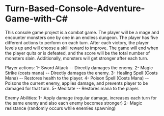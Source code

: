# Turn-Based-Console-Adventure-Game-with-C#

This console game project is a combat game. The player will be a mage and encounter monsters one by one in an endless dungeon. The player has five different actions to perform on each turn. After each victory, the player levels up and will choose a skill reward to improve. The game will end when the player quits or is defeated, and the score will be the total number of monsters slain. Additionally, monsters will get stronger after each turn.

Player actions:
1- Sword Attack -- Directly damages the enemy.
2- Magic Strike (costs mana) -- Directly damages the enemy.
3- Healing Spell (Costs Mana) -- Restores health to the player.
4- Poison Spell (Costs Mana) -- Poisons the current enemy, applies damage, and prevents player to be damaged for that turn.
5- Meditate -- Restores mana to the player.

Enemy Abilities:
1- Apply damage (regular damage, increases each turn for the same enemy and also each enemy becomes stronger)
2- Magic resistance (randomly occurs while enemies spawning)
